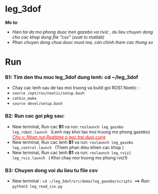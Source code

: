 # leg_3dof
_**Mo ta**:_ 
+ _Hien tai da mo phong duoc tren gazebo va riviz , du lieu chuyen dong cho cac khop dung file "csv" (xuat tu matlab)_  
+ _Phan chuyen dong chua duoc muot ma, can chinh them cac thong so_

# Run
### B1: Tim den thu muc leg_3dof dung lenh: cd ~/leg_3dof
  + Chay cac lenh sau de tao moi truong va build goi ROS1 Noetic : 
  + ```source /opt/ros/noetic/setup.bash ``` 
  + ```catkin_make ```
  + ```source devel/setup.bash ```
### B2: Run cac goi pkg sau:
- New terminal, Run cac **B1** va run: ```roslaunch leg_gazebo leg_robot.launch ``` (Lenh nay khoi tao moi truong mo phong gazebo)  
_<ins><font color="red">*Chu y: Nhan nut Realtime o goc trai duoi cung*</font></ins>_
- New terminal, Run cac lenh **B1** va run: ```roslaunch leg_gazebo leg_control.launch ``` (Them phan dieu khien cac khop )
- New terminal, Run cac lenh **B1** va run: ```roslaunch leg_rviz1 leg_rviz.launch ``` ( Khoi chay moi truong mo phong rviz1)
### B3: Chuyen dong voi du lieu tu file csv
- New terminal : ```cd ~/leg_3dof/src/demo/leg_gazebo/scripts ```==> Run: ```python3 leg_read_csv.py ```
